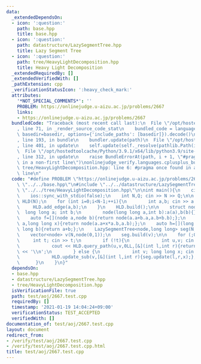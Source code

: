 ```yaml
---
data:
  _extendedDependsOn:
  - icon: ':question:'
    path: base.hpp
    title: base.hpp
  - icon: ':question:'
    path: datastructure/LazySegmentTree.hpp
    title: Lazy Segment Tree
  - icon: ':question:'
    path: tree/HeavyLightDecomposition.hpp
    title: Heavy Light Decomposition
  _extendedRequiredBy: []
  _extendedVerifiedWith: []
  _pathExtension: cpp
  _verificationStatusIcon: ':heavy_check_mark:'
  attributes:
    '*NOT_SPECIAL_COMMENTS*': ''
    PROBLEM: https://onlinejudge.u-aizu.ac.jp/problems/2667
    links:
    - https://onlinejudge.u-aizu.ac.jp/problems/2667
  bundledCode: "Traceback (most recent call last):\n  File \"/opt/hostedtoolcache/Python/3.9.1/x64/lib/python3.9/site-packages/onlinejudge_verify/documentation/build.py\"\
    , line 71, in _render_source_code_stat\n    bundled_code = language.bundle(stat.path,\
    \ basedir=basedir, options={'include_paths': [basedir]}).decode()\n  File \"/opt/hostedtoolcache/Python/3.9.1/x64/lib/python3.9/site-packages/onlinejudge_verify/languages/cplusplus.py\"\
    , line 193, in bundle\n    bundler.update(path)\n  File \"/opt/hostedtoolcache/Python/3.9.1/x64/lib/python3.9/site-packages/onlinejudge_verify/languages/cplusplus_bundle.py\"\
    , line 401, in update\n    self.update(self._resolve(pathlib.Path(included), included_from=path))\n\
    \  File \"/opt/hostedtoolcache/Python/3.9.1/x64/lib/python3.9/site-packages/onlinejudge_verify/languages/cplusplus_bundle.py\"\
    , line 312, in update\n    raise BundleErrorAt(path, i + 1, \"#pragma once found\
    \ in a non-first line\")\nonlinejudge_verify.languages.cplusplus_bundle.BundleErrorAt:\
    \ tree/HeavyLightDecomposition.hpp: line 6: #pragma once found in a non-first\
    \ line\n"
  code: "#define PROBLEM \"https://onlinejudge.u-aizu.ac.jp/problems/2667\"\n\n#include\
    \ \"../../base.hpp\"\n#include \"../../datastructure/LazySegmentTree.hpp\"\n#include\
    \ \"../../tree/HeavyLightDecomposition.hpp\"\n\nint main(){\n    cin.tie(0);\n\
    \    ios::sync_with_stdio(false);\n    int N,Q; cin >> N >> Q;\n\n    HeavyLightDecomposition\
    \ HLD(N);\n    for (int i=0;i<N-1;++i){\n        int a,b; cin >> a >> b;\n   \
    \     HLD.add_edge(a,b);\n    }\n    HLD.build();\n\n    struct node{\n      \
    \  long long a; int b;\n        node(long long a,int b):a(a),b(b){}\n    };\n\
    \    auto f=[](node a,node b){return node(a.a+b.a,a.b+b.b);};\n    auto g=[](node\
    \ a,long long x){return node(a.a+x*a.b,a.b);};\n    auto h=[](long long a,long\
    \ long b){return a+b;};\n    LazySegmentTree<node,long long> seg(N,f,g,h,node(0,0),0);\n\
    \    vector<node> v(N,node(0,1));\n    seg.build(v);\n\n    for (;Q--;){\n   \
    \     int t; cin >> t;\n        if (!t){\n            int u,v; cin >> u >> v;\n\
    \            cout << HLD.query_path(u,v,0LL,[&](int l,int r){return seg.query(l,r).a;},h,true)\
    \ << '\\n';\n        } else {\n            int v; long long x; cin >> v >> x;\n\
    \            HLD.update_sub(v,[&](int l,int r){seg.update(l,r,x);},true);\n  \
    \      }\n    }\n}"
  dependsOn:
  - base.hpp
  - datastructure/LazySegmentTree.hpp
  - tree/HeavyLightDecomposition.hpp
  isVerificationFile: true
  path: test/aoj/2667.test.cpp
  requiredBy: []
  timestamp: '2021-01-19 14:04:24+09:00'
  verificationStatus: TEST_ACCEPTED
  verifiedWith: []
documentation_of: test/aoj/2667.test.cpp
layout: document
redirect_from:
- /verify/test/aoj/2667.test.cpp
- /verify/test/aoj/2667.test.cpp.html
title: test/aoj/2667.test.cpp
---
```

